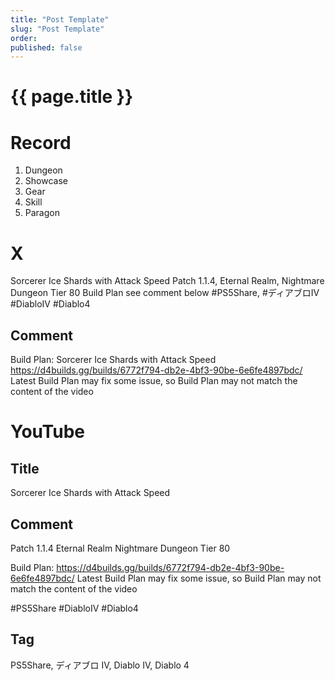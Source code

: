 ```yaml
---
title: "Post Template"
slug: "Post Template"
order: 
published: false
---
```


# {{ page.title }}

# Record
1. Dungeon
2. Showcase
3. Gear
4. Skill
5. Paragon

# X
Sorcerer Ice Shards with Attack Speed
Patch 1.1.4, Eternal Realm, Nightmare Dungeon Tier 80
Build Plan see comment below
#PS5Share, #ディアブロIV #DiabloIV #Diablo4

## Comment
Build Plan: Sorcerer Ice Shards with Attack Speed
https://d4builds.gg/builds/6772f794-db2e-4bf3-90be-6e6fe4897bdc/
Latest Build Plan may fix some issue, so Build Plan may not match the content of the video

# YouTube

## Title
Sorcerer Ice Shards with Attack Speed

## Comment
Patch 1.1.4
Eternal Realm
Nightmare Dungeon Tier 80

Build Plan: https://d4builds.gg/builds/6772f794-db2e-4bf3-90be-6e6fe4897bdc/
Latest Build Plan may fix some issue, so Build Plan may not match the content of the video

#PS5Share #DiabloIV #Diablo4

## Tag
PS5Share, ディアブロ IV, Diablo IV, Diablo 4
